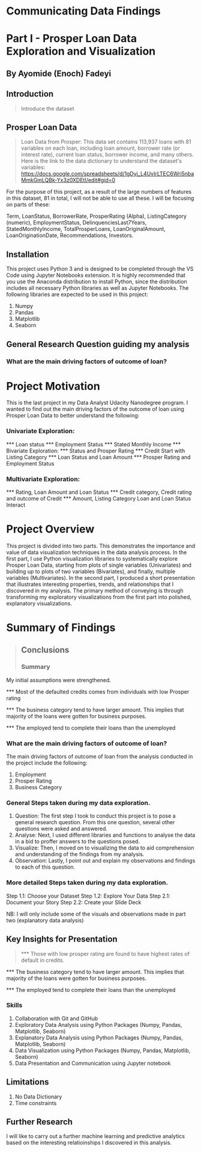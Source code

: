 # Communicating Data Findings
# Part I - Prosper Loan Data Exploration and Visualization
## By Ayomide (Enoch) Fadeyi

## Introduction
> Introduce the dataset

## Prosper Loan Data
> Loan Data from Prosper: This data set contains 113,937 loans with 81 variables on each loan, including loan amount, borrower rate (or interest rate), current loan status, borrower income, and many others. 
Here is the link to the data dictionary to understand the dataset's variables: 
https://docs.google.com/spreadsheets/d/1gDyi_L4UvIrLTEC6Wri5nbaMmkGmLQBk-Yx3z0XDEtI/edit#gid=0

For the purpose of this project, as a result of the large numbers of features in this dataset, 81 in total, 
I will not be able to use all these. I will be focusing on parts of these:

Term, LoanStatus, BorrowerRate, ProsperRating (Alpha), ListingCategory (numeric), 
EmploymentStatus, DelinquenciesLast7Years, StatedMonthlyIncome, TotalProsperLoans, 
LoanOriginalAmount, LoanOriginationDate, Recommendations, Investors. 


## Installation
This project uses Python 3 and is designed to be completed through the VS Code using Jupyter Notebooks extension. It is highly recommended that you use the Anaconda distribution to install Python, since the distribution includes all necessary Python libraries as well as Jupyter Notebooks.
The following libraries are expected to be used in this project:

1. Numpy
2. Pandas
3. Matplotlib
4. Seaborn

##  General Research Question guiding my analysis
### What are the main driving factors of outcome of loan?

# Project Motivation
This is the last project in my Data Analyst Udacity Nanodegree program.
I wanted to find out the main driving factors of the outcome of loan using Prosper Loan Data to better understand 
the following:

### Univariate Exploration:
*** Loan status
*** Employment Status
*** Stated Monthly Income
*** Bivariate Exploration:
*** Status and Prosper Rating
*** Credit Start with Listing Category
*** Loan Status and Loan Amount
*** Prosper Rating and Employment Status

### Multivariate Exploration:
*** Rating, Loan Amount and Loan Status
*** Credit category, Credit rating and outcome of Credit
*** Amount, Listing Category Loan and Loan Status Interact



# Project Overview
This project is divided into two parts. This demonstrates the importance and value of data visualization techniques in the data analysis process. In the first part,  I use Python visualization libraries to systematically explore Prosper Loan Data, starting from plots of single variables (Univariates) and building up to plots of two variables (Bivariates), and finally, multiple variables (Multivariates). 
In the second part, I produced a short presentation that illustrates interesting properties, trends, and relationships that I discovered in my analysis. The primary method of conveying is through transforming my exploratory visualizations from the first part into polished, explanatory visualizations.


# Summary of Findings

> ## Conclusions  
> ### Summary
My initial assumptions were strengthened. 

*** Most of the defaulted credits comes from individuals with low Prosper rating

*** The business category tend to have larger amount. This implies that majority of the loans were gotten for business purposes.

*** The employed tend to complete their loans than the unemployed


### What are the main driving factors of outcome of loan?
The main driving factors of outcome of loan from the analysis conducted in the project include the following:
1. Employment
2. Prosper Rating
3. Business Category

### General Steps taken during my data exploration.
1. Question: The first step I took to conduct this project is to pose a general research question. From this one question, several other questions were asked and answered.
2. Analyse: Next, I used different libraries and functions to analyse the data in a bid to proffer answers to the questions posed.
3. Visualize: Then, I moved on to visualizing the data to aid comprehension and understanding of the findings from my analysis.
4. Observation: Lastly, I point out and explain my observations and findings to each of this question.


### More detailed Steps taken during my data exploration.
Step 1.1: Choose your Dataset
Step 1.2: Explore Your Data
Step 2.1: Document your Story
Step 2.2: Create your Slide Deck

NB: I will only include some of the visuals and observations made in part two (explanatory data analysis) 


## Key Insights for Presentation

> *** Those with low prosper rating are found to have highest rates of default in credits. 

  *** The business category tend to have larger amount. This implies that majority of the loans were gotten for business purposes.

  *** The employed tend to complete their loans than the unemployed

  ### Skills
  1. Collaboration with Git and GitHub
  2. Exploratory Data Analysis using Python Packages (Numpy, Pandas, Matplotlib, Seaborn)
  3. Explanatory Data Analysis using Python Packages (Numpy, Pandas, Matplotlib, Seaborn)
  4. Data Visualization using Python Packages (Numpy, Pandas, Matplotlib, Seaborn)
  5. Data Presentation and Communication using Jupyter notebook


## Limitations
1. No Data Dictionary
2. Time constraints


## Further Research
I will like to carry out a further machine learning and predictive analytics based on the interesting relatioinships I discovered in this analysis.


